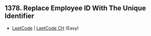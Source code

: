 ## 1378. Replace Employee ID With The Unique Identifier

-  [LeetCode](https://leetcode.com/problems/replace-employee-id-with-the-unique-identifier/) | [LeetCode CH](https://leetcode.cn/problems/replace-employee-id-with-the-unique-identifier/) (Easy)

